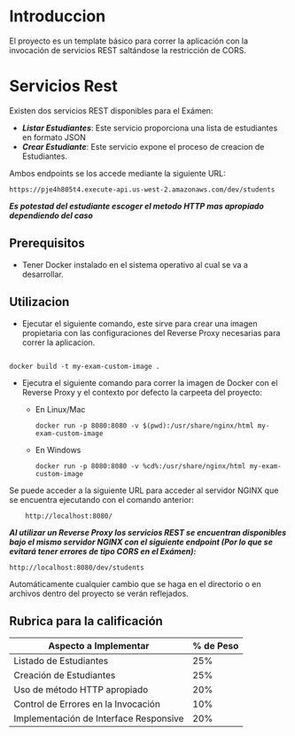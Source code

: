 # Introduccion

El proyecto es un template básico para correr la aplicación con la invocación de servicios REST saltándose la restricción de CORS.

# Servicios Rest

Existen dos servicios REST disponibles para el Exámen:

- ***Listar Estudiantes***: Este servicio proporciona una lista de estudiantes en formato JSON 
- ***Crear Estudiante***: Este servicio expone el proceso de creacion de Estudiantes.

Ambos endpoints se los accede mediante la siguiente URL:


```
https://pje4h805t4.execute-api.us-west-2.amazonaws.com/dev/students
```
***Es potestad del estudiante escoger el metodo HTTP mas apropiado dependiendo del caso***

## Prerequisitos

- Tener Docker instalado en el sistema operativo al cual se va a desarrollar.

## Utilizacion

- Ejecutar el siguiente comando, este sirve para crear una imagen propietaria con las configuraciones del Reverse Proxy necesarias para correr la aplicacion.

```

docker build -t my-exam-custom-image .

```

- Ejecutra el siguiente comando para correr la imagen de Docker con el Reverse Proxy y el contexto por defecto la carpeeta del proyecto:

    - En Linux/Mac
        ```
        docker run -p 8080:8080 -v $(pwd):/usr/share/nginx/html my-exam-custom-image
        ```

    - En Windows
        ```
        docker run -p 8080:8080 -v %cd%:/usr/share/nginx/html my-exam-custom-image
        ```

Se puede acceder a la siguiente URL para acceder al servidor NGINX que se encuentra ejecutando con el comando anterior:

```
    http://localhost:8080/
```

***Al utilizar un Reverse Proxy los servicios REST se encuentran disponibles bajo el mismo servidor NGINX con el siguiente endpoint (Por lo que se evitará tener errores de tipo CORS en el Exámen):***

```
http://localhost:8080/dev/students
```


Automáticamente cualquier cambio que se haga en el directorio o en archivos dentro del proyecto se verán reflejados.

## Rubrica para la calificación

| Aspecto a Implementar      | % de Peso |
| ----------- | ----------- |
| Listado de Estudiantes      | 25%       |
| Creación de Estudiantes   | 25%        |
| Uso de método HTTP apropiado   | 20%        |
| Control de Errores en la Invocación  | 10%        |
| Implementación de Interface Responsive  | 20%        |